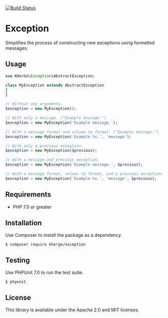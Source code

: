 [![Build Status](https://travis-ci.org/kherge/php.exception.svg?branch=master)](https://travis-ci.org/kherge/php.exception)

Exception
=========

Simplifies the process of constructing new exceptions using formatted messages.

Usage
-----

```php
use KHerGe\Exception\AbstractException;

class MyException extends AbstractException
{
}

// Without any arguments.
$exception = new MyException();

// With only a message. ("Example message.")
$exception = new MyException('Example message.');

// With a message format and values to format. ("Example message.")
$exception = new MyException('Example %s.', 'message');

// With only a previous exception.
$exception = new MyException($previous);

// With a message and previous exception.
$exception = new MyException('Example message.', $previous);

// With a message format, values to format, and a previous exception.
$exception = new MyException('Example %s.', 'message', $previous);
```

Requirements
------------

- PHP 7.0 or greater

Installation
------------

Use Composer to install the package as a dependency.

    $ composer require kherge/exception

Testing
-------

Use PHPUnit 7.0 to run the test suite.

    $ phpunit

License
-------

This library is available under the Apache 2.0 and MIT licenses.